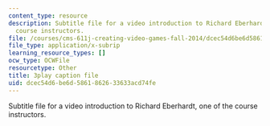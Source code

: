 ```yaml
---
content_type: resource
description: Subtitle file for a video introduction to Richard Eberhardt, one of the
  course instructors.
file: /courses/cms-611j-creating-video-games-fall-2014/dcec54d6be6d5861862633633acd74fe_HpACiptk990.srt
file_type: application/x-subrip
learning_resource_types: []
ocw_type: OCWFile
resourcetype: Other
title: 3play caption file
uid: dcec54d6-be6d-5861-8626-33633acd74fe
---
```

Subtitle file for a video introduction to Richard Eberhardt, one of the course instructors.

